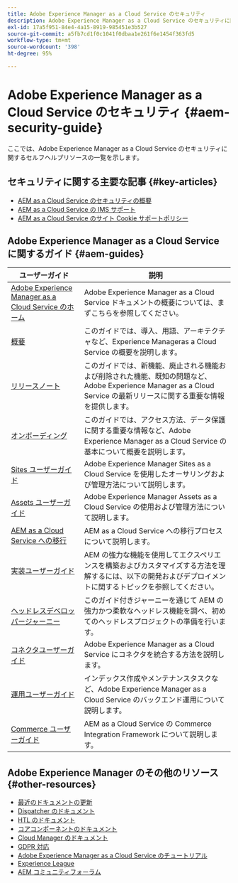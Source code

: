 ```yaml
---
title: Adobe Experience Manager as a Cloud Service のセキュリティ
description: Adobe Experience Manager as a Cloud Service のセキュリティに関するセルフヘルプリソースおよびドキュメントリンク
exl-id: 17a5f951-84e4-4a15-8919-985451e3b527
source-git-commit: a5fb7cd1f0c1041f0dbaa1e261f6e1454f363fd5
workflow-type: tm+mt
source-wordcount: '398'
ht-degree: 95%

---
```


# Adobe Experience Manager as a Cloud Service のセキュリティ  {#aem-security-guide}

ここでは、Adobe Experience Manager as a Cloud Service のセキュリティに関するセルフヘルプリソースの一覧を示します。

## セキュリティに関する主要な記事 {#key-articles}

* [AEM as a Cloud Service のセキュリティの概要](/help/security/cloud-service-security-overview.md)
* [AEM as a Cloud Service の IMS サポート](ims-support.md)
* [AEM as a Cloud Service のサイト Cookie サポートポリシー](same-site-cookie-support.md)

## Adobe Experience Manager as a Cloud Service に関するガイド {#aem-guides}

| ユーザーガイド | 説明 |
|---|---|
| [Adobe Experience Manager as a Cloud Service のホーム](/help/landing/home.md) | Adobe Experience Manager as a Cloud Service ドキュメントの概要については、まずこちらを参照してください。 |
| [概要](/help/overview/home.md) | このガイドでは、導入、用語、アーキテクチャなど、Experience Manageras a Cloud Service の概要を説明します。 |
| [リリースノート](/help/release-notes/home.md) | このガイドでは、新機能、廃止される機能および削除された機能、既知の問題など、Adobe Experience Manager as a Cloud Service の最新リリースに関する重要な情報を提供します。 |
| [オンボーディング](/help/onboarding/home.md) | このガイドでは、アクセス方法、データ保護に関する重要な情報など、Adobe Experience Manager as a Cloud Service の基本について概要を説明します。 |
| [Sites ユーザーガイド](/help/sites-cloud/home.md) | Adobe Experience Manager Sites as a Cloud Service を使用したオーサリングおよび管理方法について説明します。 |
| [Assets ユーザーガイド](/help/assets/home.md) | Adobe Experience Manager Assets as a Cloud Service の使用および管理方法について説明します。 |
| [AEM as a Cloud Service への移行](/help/move-to-cloud-service/home.md) | AEM as a Cloud Service への移行プロセスについて説明します。 |
| [実装ユーザーガイド](/help/implementing/home.md) | AEM の強力な機能を使用してエクスペリエンスを構築およびカスタマイズする方法を理解するには、以下の開発およびデプロイメントに関するトピックを参照してください。 |
| [ヘッドレスデベロッパージャーニー](/help/journey-headless/developer/overview.md) | このガイド付きジャーニーを通じて AEM の強力かつ柔軟なヘッドレス機能を調べ、初めてのヘッドレスプロジェクトの準備を行います。 |
| [コネクタユーザーガイド](/help/connectors/home.md) | Adobe Experience Manager as a Cloud Service にコネクタを統合する方法を説明します。 |
| [運用ユーザーガイド](/help/operations/home.md) | インデックス作成やメンテナンスタスクなど、Adobe Experience Manager as a Cloud Service のバックエンド運用について説明します。 |
| [Commerce ユーザーガイド](/help/commerce-cloud/home.md) | AEM as a Cloud Service の Commerce Integration Framework について説明します。 |

## Adobe Experience Manager のその他のリソース {#other-resources}

* [最近のドキュメントの更新](https://helpx.adobe.com/jp/experience-manager/documentation-updates.html#AEMasaCloudService)
* [Dispatcher のドキュメント](/help/implementing/dispatcher/overview.md)
* [HTL のドキュメント](https://experienceleague.adobe.com/docs/experience-manager-htl/using/overview.html?lang=ja)
* [コアコンポーネントのドキュメント](https://experienceleague.adobe.com/docs/experience-manager-core-components/using/introduction.html?lang=ja)
* [Cloud Manager のドキュメント](https://experienceleague.adobe.com/docs/experience-manager-cloud-service/onboarding/getting-access/cloud-service-programs/first-time-login.html?lang=ja)
* [GDPR 対応](/help/compliance/data-privacy-and-protection-readiness/aem-readiness.md)
* [Adobe Experience Manager as a Cloud Service のチュートリアル](https://experienceleague.adobe.com/docs/experience-manager-learn/cloud-service/overview.html?lang=ja)
* [Experience League](https://guided.adobe.com/?promoid=K42KVXHD&amp;mv=other#solutions/experience-manager)
* [AEM コミュニティフォーラム](https://forums.adobe.com/community/experience-cloud/marketing-cloud/experience-manager)
